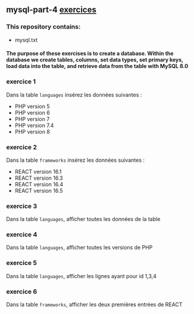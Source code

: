 ## mysql-part-4 [exercices](https://github.com/HedyKatherine/SQL/blob/master/partie4.md)

### This repository contains:
* mysql.txt

#### The purpose of these exercises is to create a database. Within the database we create tables, columns, set data types, set primary keys, load data into the table, and retrieve data from the table with MySQL 8.0

### exercice 1
Dans la table `languages` insérez les données suivantes :

* PHP version 5
* PHP version 6
* PHP version 7
* PHP version 7.4
* PHP version 8

### exercice 2
Dans la table `frameworks` insérez les données suivantes :

* REACT version 16.1
* REACT version 16.3
* REACT version 16.4
* REACT version 16.5

### exercice 3
Dans la table `languages`, afficher toutes les données de la table

### exercice 4
Dans la table `languages`, afficher toutes les versions de PHP

### exercice 5
Dans la table `languages`, afficher les lignes ayant pour id 1,3,4

### exercice 6
Dans la table `frameworks`, afficher les deux premières entrées de REACT
